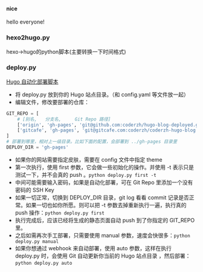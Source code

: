 #### nice
hello everyone!

### hexo2hugo.py 
hexo->hugo的python脚本(主要转换一下时间格式)

### deploy.py
[Hugo 自动化部署脚本](https://blog.coderzh.com/2015/11/21/hugo-deploy-script/)
- 将 deploy.py 放到你的 Hugo 站点目录。（和 config.yaml 等文件放一起）
- 编辑文件，修改要部署的仓库：
```python
GIT_REPO = [
    # [别名,   分支名,     Git Repo 路径]
    ['origin', 'gh-pages', 'git@github.com:coderzh/hugo-blog-deployed.git'],
    ['gitcafe', 'gh-pages', 'git@gitcafe.com:coderzh/coderzh-hugo-blog.git'],
] 
# 部署到哪里，相对上一级目录。比如下面的配置，会部署到 ../gh-pages 目录里
DEPLOY_DIR = 'gh-pages'
```
- 如果你的网站需要指定皮肤，需要在 config 文件中指定 theme
- 第一次执行，使用 first 参数，它会做一些初始化的操作。并使用 -t 表示只是测试一下，并不会真的 push 。`python deploy.py first -t`
- 中间可能需要输入密码，如果是自动化部署，可在 Git Repo 里添加一个没有密码的 SSH Key
- 如果一切正常，切换到 DEPLOY_DIR 目录，git log 看看 commit 记录是否正常。如果一切也如你所愿。则可以把 -t 参数去掉重新执行一遍，执行真的 push 操作：`python deploy.py first`
- 执行完成后，应该已经将生成的静态页面自动 push 到了你指定的 GIT_REPO 里。
- 之后如需再次手工部署，只需要使用 manual 参数，速度会快很多：`python deploy.py manual`
- 如果你想通过 webhook 来自动部署，使用 auto 参数，这样在执行 deploy.py 时，会使用 Git 自动更新你当前的 Hugo 站点目录 ，然后部署：`python deploy.py auto`

